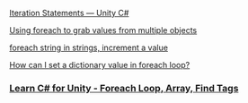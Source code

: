 


[Iteration Statements — Unity C#](https://imran-momin.medium.com/iteration-statements-unity-c-1a789f683288)

[Using foreach to grab values from multiple objects](https://answers.unity.com/questions/552707/using-foreach-to-grab-values-from-multiple-objects.html)

[foreach string in strings, increment a value](https://answers.unity.com/questions/573440/foreach-string-in-strings-increment-a-value.html)

[How can I set a dictionary value in foreach loop?](https://answers.unity.com/questions/1747556/how-can-i-set-a-dictionary-value-in-foreach-loop.html)

### [Learn C# for Unity - Foreach Loop, Array, Find Tags](https://www.youtube.com/watch?v=NUYnHrfWenw)





















